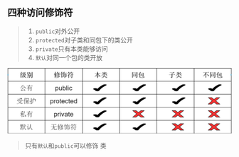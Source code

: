 ## 四种访问修饰符

> 1. `public`对外公开
> 2. `protected`对子类和同包下的类公开
> 3. `private`只有本类能够访问
> 4. `默认`对同一个包的类开放

![image-20220725122742578](Typora_img/7.1.Java访问修饰符.asset/image-20220725122742578.png)

> 只有`默认`和`public`可以修饰 类